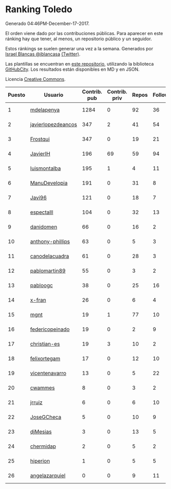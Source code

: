 # Ranking Toledo

Generado 04:46PM-December-17-2017.

El orden viene dado por las contribuciones públicas. Para aparecer en este ránking hay que tener, al menos, un repositorio público y un seguidor.

Estos ránkings se suelen generar una vez a la semana. Generados por [Israel Blancas @iblancasa](https://github.com/iblancasa/) [(Twitter)](https://twitter.com/iblancasa).

Las plantillas se encuentran en [este repositorio](https://github.com/iblancasa/GH-Spanish-Ranking), utilizando la biblioteca [GitHubCity](https://github.com/iblancasa/GitHubCity). Los resultados están disponibles en MD y en JSON.

Licencia [Creative Commons](https://creativecommons.org/licenses/by/4.0/).

| Puesto   |  Usuario  | Contrib. pub | Contrib. priv |Repos| Followers | Desde |  Avatar  |
|----------|-----------|--------------|---------------|-----|-----------|-------|----------|
|1|[mdelapenya](https://github.com/mdelapenya)|1284|0|92|36|2011-08-01|![mdelapenya](https://avatars3.githubusercontent.com/u/951580)|
|2|[javierlopezdeancos](https://github.com/javierlopezdeancos)|347|2|41|54|2011-11-17|![javierlopezdeancos](https://avatars2.githubusercontent.com/u/1202463)|
|3|[Frostqui](https://github.com/Frostqui)|347|0|19|21|2014-12-06|![Frostqui](https://avatars2.githubusercontent.com/u/10099165)|
|4|[JavierIH](https://github.com/JavierIH)|196|69|59|94|2013-08-03|![JavierIH](https://avatars2.githubusercontent.com/u/5154251)|
|5|[luismontalba](https://github.com/luismontalba)|195|1|4|11|2013-11-13|![luismontalba](https://avatars3.githubusercontent.com/u/5930419)|
|6|[ManuDevelopia](https://github.com/ManuDevelopia)|191|0|31|8|2008-12-28|![ManuDevelopia](https://avatars3.githubusercontent.com/u/43015)|
|7|[Javi96](https://github.com/Javi96)|121|0|18|7|2016-05-01|![Javi96](https://avatars2.githubusercontent.com/u/18982140)|
|8|[espectalll](https://github.com/espectalll)|104|0|32|13|2012-09-30|![espectalll](https://avatars1.githubusercontent.com/u/2456419)|
|9|[danidomen](https://github.com/danidomen)|66|0|16|2|2013-11-21|![danidomen](https://avatars2.githubusercontent.com/u/5998908)|
|10|[anthony-phillips](https://github.com/anthony-phillips)|63|0|5|3|2015-09-04|![anthony-phillips](https://avatars2.githubusercontent.com/u/14120390)|
|11|[canodelacuadra](https://github.com/canodelacuadra)|61|0|28|3|2013-07-14|![canodelacuadra](https://avatars2.githubusercontent.com/u/5006582)|
|12|[pablomartin89](https://github.com/pablomartin89)|55|0|3|2|2015-12-30|![pablomartin89](https://avatars1.githubusercontent.com/u/16488733)|
|13|[pabloogc](https://github.com/pabloogc)|38|0|25|16|2011-10-16|![pabloogc](https://avatars1.githubusercontent.com/u/1131305)|
|14|[x-fran](https://github.com/x-fran)|26|0|6|4|2013-01-04|![x-fran](https://avatars2.githubusercontent.com/u/3188361)|
|15|[mgnt](https://github.com/mgnt)|19|1|77|10|2013-03-13|![mgnt](https://avatars2.githubusercontent.com/u/3850065)|
|16|[federicopeinado](https://github.com/federicopeinado)|19|0|2|9|2013-11-13|![federicopeinado](https://avatars0.githubusercontent.com/u/5931002)|
|17|[christian-es](https://github.com/christian-es)|19|3|10|2|2014-07-12|![christian-es](https://avatars2.githubusercontent.com/u/8144580)|
|18|[felixortegam](https://github.com/felixortegam)|17|0|12|10|2013-06-14|![felixortegam](https://avatars1.githubusercontent.com/u/4701534)|
|19|[vicentenavarro](https://github.com/vicentenavarro)|13|0|5|22|2017-02-13|![vicentenavarro](https://avatars2.githubusercontent.com/u/25737591)|
|20|[cwammes](https://github.com/cwammes)|8|0|3|2|2014-03-18|![cwammes](https://avatars0.githubusercontent.com/u/6991783)|
|21|[jrruiz](https://github.com/jrruiz)|6|0|6|10|2013-12-02|![jrruiz](https://avatars3.githubusercontent.com/u/6089334)|
|22|[JoseGCheca](https://github.com/JoseGCheca)|5|0|10|9|2014-02-05|![JoseGCheca](https://avatars1.githubusercontent.com/u/6599858)|
|23|[djMesias](https://github.com/djMesias)|3|0|13|5|2011-09-17|![djMesias](https://avatars1.githubusercontent.com/u/1057831)|
|24|[chermidap](https://github.com/chermidap)|2|0|5|2|2015-11-26|![chermidap](https://avatars0.githubusercontent.com/u/16034887)|
|25|[hiperion](https://github.com/hiperion)|1|0|5|5|2010-08-10|![hiperion](https://avatars1.githubusercontent.com/u/360124)|
|26|[angelazarquiel](https://github.com/angelazarquiel)|0|0|9|11|2013-10-07|![angelazarquiel](https://avatars0.githubusercontent.com/u/5631864)|
